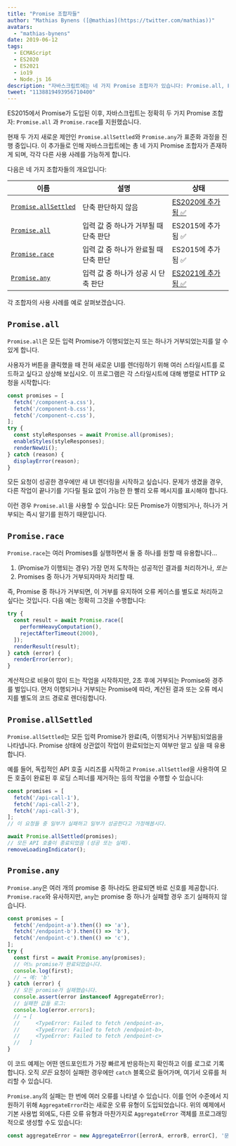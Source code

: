 ```yaml
---
title: "Promise 조합자들"
author: "Mathias Bynens ([@mathias](https://twitter.com/mathias))"
avatars:
  - "mathias-bynens"
date: 2019-06-12
tags:
  - ECMAScript
  - ES2020
  - ES2021
  - io19
  - Node.js 16
description: "자바스크립트에는 네 가지 Promise 조합자가 있습니다: Promise.all, Promise.race, Promise.allSettled, 그리고 Promise.any."
tweet: "1138819493956710400"
---
```

ES2015에서 Promise가 도입된 이후, 자바스크립트는 정확히 두 가지 Promise 조합자: `Promise.all` 과 `Promise.race`를 지원했습니다.

현재 두 가지 새로운 제안인 `Promise.allSettled`와 `Promise.any`가 표준화 과정을 진행 중입니다. 이 추가들로 인해 자바스크립트에는 총 네 가지 Promise 조합자가 존재하게 되며, 각각 다른 사용 사례를 가능하게 합니다.

<!--truncate-->
다음은 네 가지 조합자들의 개요입니다:


| 이름                                        | 설명                                      | 상태                                                           |
| ------------------------------------------- | --------------------------------------- | --------------------------------------------------------------- |
| [`Promise.allSettled`](#promise.allsettled) | 단축 판단하지 않음                          | [ES2020에 추가됨 ✅](https://github.com/tc39/proposal-promise-allSettled) |
| [`Promise.all`](#promise.all)               | 입력 값 중 하나가 거부될 때 단축 판단         | ES2015에 추가됨 ✅                                              |
| [`Promise.race`](#promise.race)             | 입력 값 중 하나가 완료될 때 단축 판단         | ES2015에 추가됨 ✅                                              |
| [`Promise.any`](#promise.any)               | 입력 값 중 하나가 성공 시 단축 판단          | [ES2021에 추가됨 ✅](https://github.com/tc39/proposal-promise-any)        |


각 조합자의 사용 사례를 예로 살펴보겠습니다.

## `Promise.all`

<feature-support chrome="32"
                 firefox="29"
                 safari="8"
                 nodejs="0.12"
                 babel="yes https://github.com/zloirock/core-js#ecmascript-promise"></feature-support>

`Promise.all`은 모든 입력 Promise가 이행되었는지 또는 하나가 거부되었는지를 알 수 있게 합니다.

사용자가 버튼을 클릭했을 때 전혀 새로운 UI를 렌더링하기 위해 여러 스타일시트를 로드하고 싶다고 상상해 보십시오. 이 프로그램은 각 스타일시트에 대해 병렬로 HTTP 요청을 시작합니다:

```js
const promises = [
  fetch('/component-a.css'),
  fetch('/component-b.css'),
  fetch('/component-c.css'),
];
try {
  const styleResponses = await Promise.all(promises);
  enableStyles(styleResponses);
  renderNewUi();
} catch (reason) {
  displayError(reason);
}
```

모든 요청이 성공한 경우에만 새 UI 렌더링을 시작하고 싶습니다. 문제가 생겼을 경우, 다른 작업이 끝나기를 기다릴 필요 없이 가능한 한 빨리 오류 메시지를 표시해야 합니다.

이런 경우 `Promise.all`을 사용할 수 있습니다: 모든 Promise가 이행되거나, 하나가 거부되는 즉시 알기를 원하기 때문입니다.

## `Promise.race`

<feature-support chrome="32"
                 firefox="29"
                 safari="8"
                 nodejs="0.12"
                 babel="yes https://github.com/zloirock/core-js#ecmascript-promise"></feature-support>

`Promise.race`는 여러 Promises를 실행하면서 둘 중 하나를 원할 때 유용합니다...

1. (Promise가 이행되는 경우) 가장 먼저 도착하는 성공적인 결과를 처리하거나, _또는_
2. Promises 중 하나가 거부되자마자 처리할 때.

즉, Promise 중 하나가 거부되면, 이 거부를 유지하여 오류 케이스를 별도로 처리하고 싶다는 것입니다. 다음 예는 정확히 그것을 수행합니다:

```js
try {
  const result = await Promise.race([
    performHeavyComputation(),
    rejectAfterTimeout(2000),
  ]);
  renderResult(result);
} catch (error) {
  renderError(error);
}
```

계산적으로 비용이 많이 드는 작업을 시작하지만, 2초 후에 거부되는 Promise와 경주를 벌입니다. 먼저 이행되거나 거부되는 Promise에 따라, 계산된 결과 또는 오류 메시지를 별도의 코드 경로로 렌더링합니다.

## `Promise.allSettled`

<feature-support chrome="76"
                 firefox="71 https://bugzilla.mozilla.org/show_bug.cgi?id=1549176"
                 safari="13"
                 nodejs="12.9.0 https://nodejs.org/en/blog/release/v12.9.0/"
                 babel="yes https://github.com/zloirock/core-js#ecmascript-promise"></feature-support>

`Promise.allSettled`는 모든 입력 Promise가 완료(즉, 이행되거나 거부됨)되었음을 나타냅니다. Promise 상태에 상관없이 작업이 완료되었는지 여부만 알고 싶을 때 유용합니다.

예를 들어, 독립적인 API 호출 시리즈를 시작하고 `Promise.allSettled`을 사용하여 모든 호출이 완료된 후 로딩 스피너를 제거하는 등의 작업을 수행할 수 있습니다:

```js
const promises = [
  fetch('/api-call-1'),
  fetch('/api-call-2'),
  fetch('/api-call-3'),
];
// 이 요청들 중 일부가 실패하고 일부가 성공한다고 가정해봅시다.

await Promise.allSettled(promises);
// 모든 API 호출이 종료되었음 (성공 또는 실패).
removeLoadingIndicator();
```

## `Promise.any`

<feature-support chrome="85 https://bugs.chromium.org/p/v8/issues/detail?id=9808"
                 firefox="79 https://bugzilla.mozilla.org/show_bug.cgi?id=1568903"
                 safari="14 https://bugs.webkit.org/show_bug.cgi?id=202566"
                 nodejs="16"
                 babel="yes https://github.com/zloirock/core-js#ecmascript-promise"></feature-support>

`Promise.any`은 여러 개의 promise 중 하나라도 완료되면 바로 신호를 제공합니다. `Promise.race`와 유사하지만, `any`는 promise 중 하나가 실패할 경우 조기 실패하지 않습니다.

```js
const promises = [
  fetch('/endpoint-a').then(() => 'a'),
  fetch('/endpoint-b').then(() => 'b'),
  fetch('/endpoint-c').then(() => 'c'),
];
try {
  const first = await Promise.any(promises);
  // 어느 promise가 완료되었습니다.
  console.log(first);
  // → 예: 'b'
} catch (error) {
  // 모든 promise가 실패했습니다.
  console.assert(error instanceof AggregateError);
  // 실패한 값들 로그:
  console.log(error.errors);
  // → [
  //     <TypeError: Failed to fetch /endpoint-a>,
  //     <TypeError: Failed to fetch /endpoint-b>,
  //     <TypeError: Failed to fetch /endpoint-c>
  //   ]
}
```

이 코드 예제는 어떤 엔드포인트가 가장 빠르게 반응하는지 확인하고 이를 로그로 기록합니다. 오직 _모든_ 요청이 실패한 경우에만 `catch` 블록으로 들어가며, 여기서 오류를 처리할 수 있습니다.

`Promise.any`의 실패는 한 번에 여러 오류를 나타낼 수 있습니다. 이를 언어 수준에서 지원하기 위해 `AggregateError`라는 새로운 오류 유형이 도입되었습니다. 위의 예제에서 기본 사용법 외에도, 다른 오류 유형과 마찬가지로 `AggregateError` 객체를 프로그래밍적으로 생성할 수도 있습니다:

```js
const aggregateError = new AggregateError([errorA, errorB, errorC], '문제가 발생했습니다!');
```
